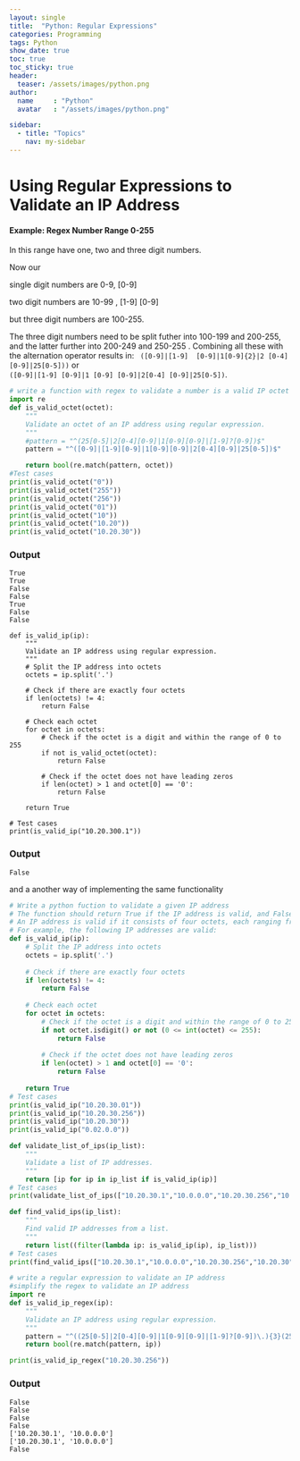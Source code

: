 ```yaml
---
layout: single
title:  "Python: Regular Expressions"
categories: Programming
tags: Python
show_date: true
toc: true
toc_sticky: true
header:
  teaser: /assets/images/python.png
author:
  name     : "Python"
  avatar   : "/assets/images/python.png"

sidebar:
  - title: "Topics"
    nav: my-sidebar
---
```


# Using Regular Expressions to Validate an IP Address

#### Example: Regex Number Range 0-255

 In this range have one, two and three digit numbers. 

Now our 

single digit numbers are 0-9, [0-9]

two digit numbers are 10-99 , [1-9]  [0-9]

but three digit numbers are 100-255.  

The three digit  numbers need to be split futher into 100-199  and 200-255, and the latter further into 200-249  and 250-255 . Combining all these with the  alternation operator results in: 
` ([0-9]|[1-9]  [0-9]|1[0-9]{2}|2 [0-4]  [0-9]|25[0-5]))` or               
`([0-9]|[1-9] [0-9]|1 [0-9] [0-9]|2[0-4] [0-9]|25[0-5])`.

```python
# write a function with regex to validate a number is a valid IP octet
import re
def is_valid_octet(octet):
    """
    Validate an octet of an IP address using regular expression.
    """
    #pattern = "^(25[0-5]|2[0-4][0-9]|1[0-9][0-9]|[1-9]?[0-9])$"
    pattern = "^([0-9]|[1-9][0-9]|1[0-9][0-9]|2[0-4][0-9]|25[0-5])$"

    return bool(re.match(pattern, octet))
#Test cases
print(is_valid_octet("0"))
print(is_valid_octet("255"))
print(is_valid_octet("256"))
print(is_valid_octet("01"))
print(is_valid_octet("10"))
print(is_valid_octet("10.20"))
print(is_valid_octet("10.20.30"))   
```

### Output

```
True
True
False
False
True
False
False

```

```
def is_valid_ip(ip):
    """
    Validate an IP address using regular expression.
    """
    # Split the IP address into octets
    octets = ip.split('.')
    
    # Check if there are exactly four octets
    if len(octets) != 4:
        return False
    
    # Check each octet
    for octet in octets:
        # Check if the octet is a digit and within the range of 0 to 255
        if not is_valid_octet(octet):
            return False
        
        # Check if the octet does not have leading zeros
        if len(octet) > 1 and octet[0] == '0':
            return False
    
    return True

# Test cases
print(is_valid_ip("10.20.300.1"))

```

### Output

```
False
```



and a another way of implementing the same functionality

```py
# Write a python fuction to validate a given IP address
# The function should return True if the IP address is valid, and False otherwise
# An IP address is valid if it consists of four octets, each ranging from 0 to 255, separated by dots.
# For example, the following IP addresses are valid:
def is_valid_ip(ip):
    # Split the IP address into octets
    octets = ip.split('.')
    
    # Check if there are exactly four octets
    if len(octets) != 4:
        return False
    
    # Check each octet
    for octet in octets:
        # Check if the octet is a digit and within the range of 0 to 255
        if not octet.isdigit() or not (0 <= int(octet) <= 255):
            return False
        
        # Check if the octet does not have leading zeros
        if len(octet) > 1 and octet[0] == '0':
            return False
    
    return True
# Test cases
print(is_valid_ip("10.20.30.01"))
print(is_valid_ip("10.20.30.256"))
print(is_valid_ip("10.20.30"))
print(is_valid_ip("0.02.0.0"))

def validate_list_of_ips(ip_list):
    """
    Validate a list of IP addresses.
    """
    return [ip for ip in ip_list if is_valid_ip(ip)]
# Test cases
print(validate_list_of_ips(["10.20.30.1","10.0.0.0","10.20.30.256","10.20.30"]))

def find_valid_ips(ip_list):
    """
    Find valid IP addresses from a list.
    """
    return list((filter(lambda ip: is_valid_ip(ip), ip_list)))
# Test cases
print(find_valid_ips(["10.20.30.1","10.0.0.0","10.20.30.256","10.20.30"]))

# write a regular expression to validate an IP address
#simplify the regex to validate an IP address
import re
def is_valid_ip_regex(ip):
    """
    Validate an IP address using regular expression.
    """
    pattern = "^((25[0-5]|2[0-4][0-9]|1[0-9][0-9]|[1-9]?[0-9])\.){3}(25[0-5]|2[0-4][0-9]|1[0-9][0-9]|[1-9]?[0-9])$"
    return bool(re.match(pattern, ip))

print(is_valid_ip_regex("10.20.30.256"))

```
### Output
```
False
False
False
False
['10.20.30.1', '10.0.0.0']
['10.20.30.1', '10.0.0.0']
False
```

